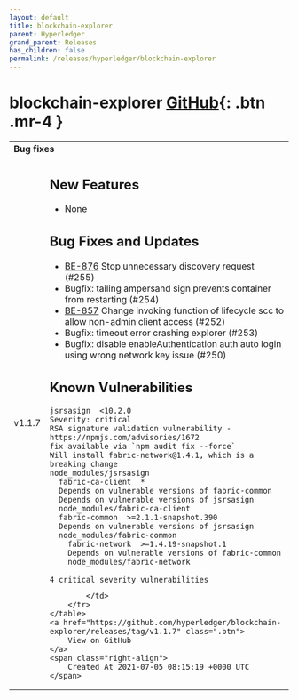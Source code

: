 ```yaml
---
layout: default
title: blockchain-explorer
parent: Hyperledger
grand_parent: Releases
has_children: false
permalink: /releases/hyperledger/blockchain-explorer
---
```


# blockchain-explorer <span class="fs-3 right-align">[GitHub](https://github.com/hyperledger/blockchain-explorer){: .btn .mr-4 }</span>


<div>
    <table>
        <tr>
            <td colspan="2">
                <b>
                    Bug fixes
                </b>
            </td>
        </tr>
        <tr>
            <td>
                <span class="chip">
                    v1.1.7
                </span>
            </td>
            <td>
                <!-- (SPDX-License-Identifier: CC-BY-4.0) -->  <!-- Ensure there is a newline before, and after, this line -->

## New Features

* None

## Bug Fixes and Updates

* [BE-876](https://jira.hyperledger.org/browse/BE-876) Stop unnecessary discovery request (#255)
* Bugfix: tailing ampersand sign prevents container from restarting (#254)
* [BE-857](https://jira.hyperledger.org/browse/BE-857) Change invoking function of lifecycle scc to allow non-admin client access (#252)
* Bugfix: timeout error crashing explorer (#253)
* Bugfix: disable enableAuthentication auth auto login using wrong network key issue (#250)

## Known Vulnerabilities

```
jsrsasign  <10.2.0
Severity: critical
RSA signature validation vulnerability - https://npmjs.com/advisories/1672
fix available via `npm audit fix --force`
Will install fabric-network@1.4.1, which is a breaking change
node_modules/jsrsasign
  fabric-ca-client  *
  Depends on vulnerable versions of fabric-common
  Depends on vulnerable versions of jsrsasign
  node_modules/fabric-ca-client
  fabric-common  >=2.1.1-snapshot.390
  Depends on vulnerable versions of jsrsasign
  node_modules/fabric-common
    fabric-network  >=1.4.19-snapshot.1
    Depends on vulnerable versions of fabric-common
    node_modules/fabric-network

4 critical severity vulnerabilities
```
            </td>
        </tr>
    </table>
    <a href="https://github.com/hyperledger/blockchain-explorer/releases/tag/v1.1.7" class=".btn">
        View on GitHub
    </a>
    <span class="right-align">
        Created At 2021-07-05 08:15:19 +0000 UTC
    </span>
</div>

